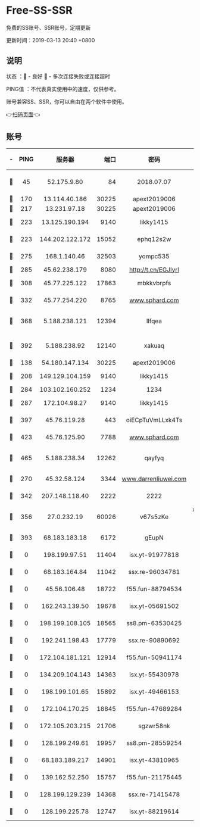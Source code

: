 # Free-SS-SSR

免费的SS账号、SSR账号，定期更新

更新时间：2019-03-13 20:40 +0800

## 说明

状态     ：🙂 - 良好 🙁 - 多次连接失败或连接超时

PING值   ：不代表真实使用中的速度，仅供参考。

账号兼容SS、SSR，你可以自由在两个软件中使用。

👉[扫码页面](https://liesauer.github.io/Free-SS-SSR/)👈

## 账号

|-|PING|服务器|端口|密码|加密方式|区域|
|:----:|:----:|:-----:|-----:|:----:|:----:|:----:|
|🙂|45|52.175.9.80|84|2018.07.07|chacha20-ietf-poly1305|HK|
|🙂|170|13.114.40.186|30225|apext2019006|chacha20|JP|
|🙂|217|13.231.97.18|30225|apext2019006|chacha20|JP|
|🙂|223|13.125.190.194|9140|likky1415|aes-256-cfb|KR|
|🙂|223|144.202.122.172|15052|ephq12s2w|aes-256-cfb|US|
|🙂|275|168.1.140.46|32503|yompc535|aes-256-cfb|AU|
|🙂|285|45.62.238.179|8080|http://t.cn/EGJIyrl|rc4-md5|CA|
|🙂|308|45.77.225.122|17863|mbkkvbrpfs|aes-256-cfb|GB|
|🙂|332|45.77.254.220|8765|www.sphard.com|aes-256-cfb|SG|
|🙂|368|5.188.238.121|12394|llfqea|chacha20-ietf-poly1305|BR|
|🙂|392|5.188.238.92|12140|xakuaq|chacha20-ietf-poly1305|BR|
|🙂|138|54.180.147.134|30225|apext2019006|chacha20|KR|
|🙂|208|149.129.104.159|9140|likky1415|aes-256-cfb|HK|
|🙂|284|103.102.160.252|1234|1234|rc4-md5|JP|
|🙂|287|172.104.98.27|9140|likky1415|aes-256-cfb|JP|
|🙂|397|45.76.119.28|443|oiECpTuVmLLxk4Ts|aes-256-cfb|AU|
|🙂|423|45.76.125.90|7788|www.sphard.com|aes-256-cfb|AU|
|🙂|465|5.188.238.34|12262|qayfyq|chacha20-ietf-poly1305|BR|
|🙁|270|45.32.58.124|3344|www.darrenliuwei.com|aes-256-cfb|JP|
|🙁|342|207.148.118.40|2222|2222|aes-256-cfb|SG|
|🙁|356|27.0.232.19|60026|v67s5zKe|xchacha20-ietf-poly1305|HK|
|🙁|393|68.183.183.18|6172|gEupN|aes-256-cfb|SG|
|🙁|0|198.199.97.51|11404|isx.yt-91977818|aes-256-cfb|US|
|🙁|0|68.183.164.84|11042|ssx.re-96034781|aes-256-cfb|US|
|🙁|0|45.56.106.48|18722|f55.fun-88794534|aes-256-cfb|US|
|🙁|0|162.243.139.50|19678|isx.yt-05691502|aes-256-cfb|US|
|🙁|0|198.199.108.105|18565|ss8.pm-63530425|aes-256-cfb|US|
|🙁|0|192.241.198.43|17779|ssx.re-90890692|aes-256-cfb|US|
|🙁|0|172.104.181.121|12914|f55.fun-50941174|aes-256-cfb|SG|
|🙁|0|134.209.104.143|14363|isx.yt-55430978|aes-256-cfb|SG|
|🙁|0|198.199.101.65|15892|isx.yt-49466153|aes-256-cfb|US|
|🙁|0|172.104.170.25|18845|f55.fun-47689284|aes-256-cfb|SG|
|🙁|0|172.105.203.215|21706|sgzwr58nk|aes-256-cfb|JP|
|🙁|0|128.199.249.61|19957|ss8.pm-28559254|aes-256-cfb|SG|
|🙁|0|68.183.189.217|14901|isx.yt-43810965|aes-256-cfb|SG|
|🙁|0|139.162.52.250|15757|f55.fun-21175445|aes-256-cfb|SG|
|🙁|0|128.199.129.239|14368|ssx.re-71415478|aes-256-cfb|SG|
|🙁|0|128.199.225.78|12747|isx.yt-88219614|aes-256-cfb|SG|
